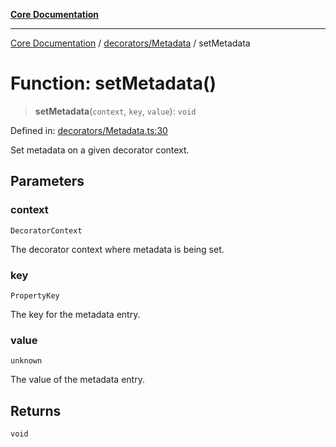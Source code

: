 [**Core Documentation**](../../../README.md)

***

[Core Documentation](../../../README.md) / [decorators/Metadata](../README.md) / setMetadata

# Function: setMetadata()

> **setMetadata**(`context`, `key`, `value`): `void`

Defined in: [decorators/Metadata.ts:30](https://github.com/stonemjs/core/blob/85781fe5b87769612839dd6b850ba45186d357fa/src/decorators/Metadata.ts#L30)

Set metadata on a given decorator context.

## Parameters

### context

`DecoratorContext`

The decorator context where metadata is being set.

### key

`PropertyKey`

The key for the metadata entry.

### value

`unknown`

The value of the metadata entry.

## Returns

`void`
